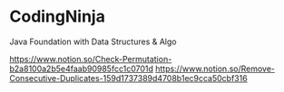 # CodingNinja
 Java Foundation with Data Structures &amp; Algo
 
 
 https://www.notion.so/Check-Permutation-b2a8100a2b5e4faab90985fcc1c0701d
 https://www.notion.so/Remove-Consecutive-Duplicates-159d1737389d4708b1ec9cca50cbf316
